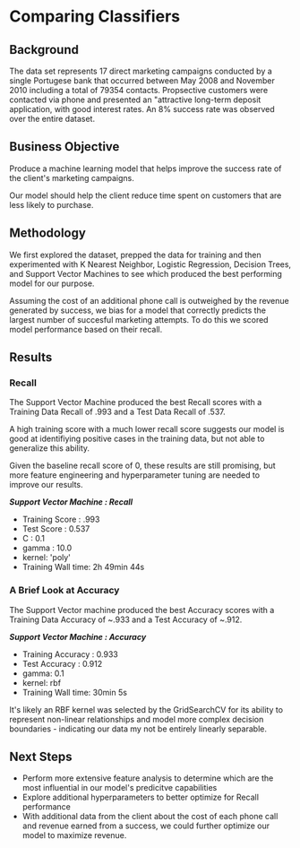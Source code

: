 # Comparing Classifiers

## Background
The data set represents 17 direct marketing campaigns conducted by a single Portugese bank that occurred between May 2008 and November 2010 including a total of 79354 contacts. Propsective customers were contacted via phone and presented an "attractive long-term deposit application, with good interest rates. An 8% success rate was observed over the entire dataset.

## Business Objective
Produce a machine learning model that helps improve the success rate of the client's marketing campaigns.

Our model should help the client reduce time spent on customers that are less likely to purchase. 

## Methodology
We first explored the dataset, prepped the data for training and then experimented with K Nearest Neighbor, Logistic Regression, Decision Trees, and Support Vector Machines to see which produced the best performing model for our purpose.

Assuming the cost of an additional phone call is outweighed by the revenue generated by success, we bias for a model that correctly predicts the largest number of succesful marketing attempts. To do this we scored model performance based on their recall.

## Results
### Recall
The Support Vector Machine produced the best Recall scores with a Training Data Recall of .993 and a Test Data Recall of .537.

A high training score with a much lower recall score suggests our model is good at identifiying positive cases in the training data, but not able to generalize this ability. 

Given the baseline recall score of 0, these results are still promising, but more feature engineering and hyperparameter tuning are needed to improve our results.

***Support Vector Machine : Recall***
*   Training Score : .993
*   Test Score : 0.537
*   C : 0.1
*   gamma : 10.0
*   kernel: 'poly'
*   Training Wall time: 2h 49min 44s

### A Brief Look at Accuracy
The Support Vector machine produced the best Accuracy scores with a Training Data Accuracy of ~.933 and a Test Accuracy of ~.912. 

***Support Vector Machine : Accuracy***
*   Training Accuracy : 0.933
*   Test Accuracy : 0.912
*   gamma: 0.1
*   kernel: rbf
*   Training Wall time: 30min 5s

It's likely an RBF kernel was selected by the GridSearchCV for its ability to represent non-linear relationships and model more complex decision boundaries - indicating our data my not be entirely linearly separable.

## Next Steps
*  Perform more extensive feature analysis to determine which are the most influential in our model's predicitve capabilities
*  Explore additional hyperparameters to better optimize for Recall performance
* With additional data from the client about the cost of each phone call and revenue earned from a success, we could further optimize our model to maximize revenue.
